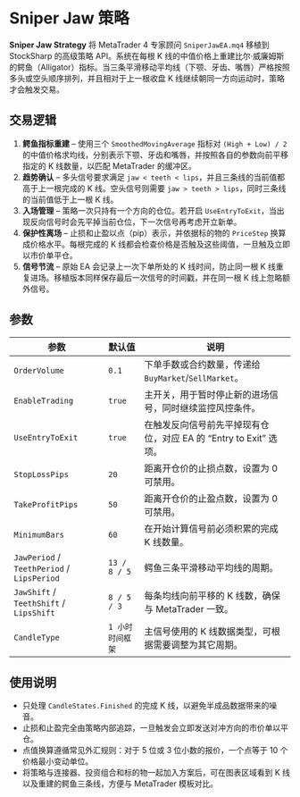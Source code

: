 # Sniper Jaw 策略

**Sniper Jaw Strategy** 将 MetaTrader 4 专家顾问 `SniperJawEA.mq4` 移植到 StockSharp 的高级策略 API。系统在每根 K 线的中值价格上重建比尔·威廉姆斯的鳄鱼（Alligator）指标。当三条平滑移动平均线（下颚、牙齿、嘴唇）严格按照多头或空头顺序排列，并且相对于上一根收盘 K 线继续朝同一方向运动时，策略才会触发交易。

## 交易逻辑

1. **鳄鱼指标重建** – 使用三个 `SmoothedMovingAverage` 指标对 `(High + Low) / 2` 的中值价格求均线，分别表示下颚、牙齿和嘴唇，并按照各自的参数向前平移指定的 K 线数量，以匹配 MetaTrader 的缓冲区。
2. **趋势确认** – 多头信号要求满足 `jaw < teeth < lips`，并且三条线的当前值都高于上一根完成的 K 线。空头信号则需要 `jaw > teeth > lips`，同时三条线的当前值低于上一根 K 线。
3. **入场管理** – 策略一次只持有一个方向的仓位。若开启 `UseEntryToExit`，当出现反向信号时会先平掉当前仓位，下一次信号再考虑开立新单。
4. **保护性离场** – 止损和止盈以点（pip）表示，并依据标的物的 `PriceStep` 换算成价格水平。每根完成的 K 线都会检查价格是否触及这些阈值，一旦触及立即以市价单平仓。
5. **信号节流** – 原始 EA 会记录上一次下单所处的 K 线时间，防止同一根 K 线重复进场。移植版本同样保存最后一次信号的时间戳，并在同一根 K 线上忽略额外信号。

## 参数

| 参数 | 默认值 | 说明 |
|------|--------|------|
| `OrderVolume` | `0.1` | 下单手数或合约数量，传递给 `BuyMarket`/`SellMarket`。 |
| `EnableTrading` | `true` | 主开关，用于暂时停止新的进场信号，同时继续监控风控条件。 |
| `UseEntryToExit` | `true` | 在触发反向信号前先平掉现有仓位，对应 EA 的 “Entry to Exit” 选项。 |
| `StopLossPips` | `20` | 距离开仓价的止损点数，设置为 0 可禁用。 |
| `TakeProfitPips` | `50` | 距离开仓价的止盈点数，设置为 0 可禁用。 |
| `MinimumBars` | `60` | 在开始计算信号前必须积累的完成 K 线数量。 |
| `JawPeriod` / `TeethPeriod` / `LipsPeriod` | `13 / 8 / 5` | 鳄鱼三条平滑移动平均线的周期。 |
| `JawShift` / `TeethShift` / `LipsShift` | `8 / 5 / 3` | 每条均线向前平移的 K 线数，确保与 MetaTrader 一致。 |
| `CandleType` | `1 小时时间框架` | 主信号使用的 K 线数据类型，可根据需要调整为其它周期。 |

## 使用说明

- 只处理 `CandleStates.Finished` 的完成 K 线，以避免半成品数据带来的噪音。
- 止损和止盈完全由策略内部追踪，一旦触发会立即发送对冲方向的市价单以平仓。
- 点值换算遵循常见外汇规则：对于 5 位或 3 位小数的报价，一个点等于 10 个价格最小变动单位。
- 将策略与连接器、投资组合和标的物一起加入方案后，可在图表区域看到 K 线以及重建的鳄鱼三条线，方便与 MetaTrader 模板对比。
